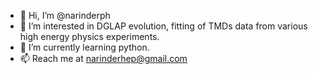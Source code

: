 - 👋 Hi, I’m @narinderph
- 👀 I’m interested in DGLAP evolution, fitting of TMDs data from various high energy physics experiments.
- 🌱 I’m currently learning python.
- 📫 Reach me at narinderhep@gmail.com

<!---
narinderph/narinderph is a ✨ special ✨ repository because its `README.md` (this file) appears on your GitHub profile.
You can click the Preview link to take a look at your changes.
--->
